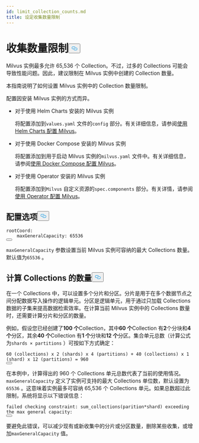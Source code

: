 ```yaml
---
id: limit_collection_counts.md
title: 设定收集数量限制
---
```

<h1 id="Limit-Collection-Counts" class="common-anchor-header">收集数量限制<button data-href="#Limit-Collection-Counts" class="anchor-icon" translate="no">
      <svg translate="no"
        aria-hidden="true"
        focusable="false"
        height="20"
        version="1.1"
        viewBox="0 0 16 16"
        width="16"
      >
        <path
          fill="#0092E4"
          fill-rule="evenodd"
          d="M4 9h1v1H4c-1.5 0-3-1.69-3-3.5S2.55 3 4 3h4c1.45 0 3 1.69 3 3.5 0 1.41-.91 2.72-2 3.25V8.59c.58-.45 1-1.27 1-2.09C10 5.22 8.98 4 8 4H4c-.98 0-2 1.22-2 2.5S3 9 4 9zm9-3h-1v1h1c1 0 2 1.22 2 2.5S13.98 12 13 12H9c-.98 0-2-1.22-2-2.5 0-.83.42-1.64 1-2.09V6.25c-1.09.53-2 1.84-2 3.25C6 11.31 7.55 13 9 13h4c1.45 0 3-1.69 3-3.5S14.5 6 13 6z"
        ></path>
      </svg>
    </button></h1><p>Milvus 实例最多允许 65,536 个 Collection。不过，过多的 Collections 可能会导致性能问题。因此，建议限制在 Milvus 实例中创建的 Collection 数量。</p>
<p>本指南说明了如何设置 Milvus 实例中的 Collection 数量限制。</p>
<p>配置因安装 Milvus 实例的方式而异。</p>
<ul>
<li><p>对于使用 Helm Charts 安装的 Milvus 实例</p>
<p>将配置添加到<code translate="no">values.yaml</code> 文件的<code translate="no">config</code> 部分。有关详细信息，请参阅<a href="/docs/zh/configure-helm.md">使用 Helm Charts 配置 Milvus</a>。</p></li>
<li><p>对于使用 Docker Compose 安装的 Milvus 实例</p>
<p>将配置添加到用于启动 Milvus 实例的<code translate="no">milvus.yaml</code> 文件中。有关详细信息，请参阅<a href="/docs/zh/configure-docker.md">使用 Docker Compose 配置 Milvus</a>。</p></li>
<li><p>对于使用 Operator 安装的 Milvus 实例</p>
<p>将配置添加到<code translate="no">Milvus</code> 自定义资源的<code translate="no">spec.components</code> 部分。有关详情，请参阅<a href="/docs/zh/configure_operator.md">使用 Operator 配置 Milvus</a>。</p></li>
</ul>
<h2 id="Configuration-options" class="common-anchor-header">配置选项<button data-href="#Configuration-options" class="anchor-icon" translate="no">
      <svg translate="no"
        aria-hidden="true"
        focusable="false"
        height="20"
        version="1.1"
        viewBox="0 0 16 16"
        width="16"
      >
        <path
          fill="#0092E4"
          fill-rule="evenodd"
          d="M4 9h1v1H4c-1.5 0-3-1.69-3-3.5S2.55 3 4 3h4c1.45 0 3 1.69 3 3.5 0 1.41-.91 2.72-2 3.25V8.59c.58-.45 1-1.27 1-2.09C10 5.22 8.98 4 8 4H4c-.98 0-2 1.22-2 2.5S3 9 4 9zm9-3h-1v1h1c1 0 2 1.22 2 2.5S13.98 12 13 12H9c-.98 0-2-1.22-2-2.5 0-.83.42-1.64 1-2.09V6.25c-1.09.53-2 1.84-2 3.25C6 11.31 7.55 13 9 13h4c1.45 0 3-1.69 3-3.5S14.5 6 13 6z"
        ></path>
      </svg>
    </button></h2><pre><code translate="no" class="language-yaml">rootCoord:
    maxGeneralCapacity: 65536
<button class="copy-code-btn"></button></code></pre>
<p><code translate="no">maxGeneralCapacity</code> 参数设置当前 Milvus 实例可容纳的最大 Collections 数量。默认值为<code translate="no">65536</code> 。</p>
<h2 id="Calculating-the-number-of-collections" class="common-anchor-header">计算 Collections 的数量<button data-href="#Calculating-the-number-of-collections" class="anchor-icon" translate="no">
      <svg translate="no"
        aria-hidden="true"
        focusable="false"
        height="20"
        version="1.1"
        viewBox="0 0 16 16"
        width="16"
      >
        <path
          fill="#0092E4"
          fill-rule="evenodd"
          d="M4 9h1v1H4c-1.5 0-3-1.69-3-3.5S2.55 3 4 3h4c1.45 0 3 1.69 3 3.5 0 1.41-.91 2.72-2 3.25V8.59c.58-.45 1-1.27 1-2.09C10 5.22 8.98 4 8 4H4c-.98 0-2 1.22-2 2.5S3 9 4 9zm9-3h-1v1h1c1 0 2 1.22 2 2.5S13.98 12 13 12H9c-.98 0-2-1.22-2-2.5 0-.83.42-1.64 1-2.09V6.25c-1.09.53-2 1.84-2 3.25C6 11.31 7.55 13 9 13h4c1.45 0 3-1.69 3-3.5S14.5 6 13 6z"
        ></path>
      </svg>
    </button></h2><p>在一个 Collections 中，可以设置多个分片和分区。分片是用于在多个数据节点之间分配数据写入操作的逻辑单元。分区是逻辑单元，用于通过只加载 Collections 数据的子集来提高数据检索效率。在计算当前 Milvus 实例中的 Collections 数量时，还需要计算分片和分区的数量。</p>
<p>例如，假设您已经创建了<strong>100 个</strong>Collection，其中<strong>60 个</strong>Collection 有<strong>2</strong>个分块和<strong>4 个</strong>分区，其余<strong>40 个</strong>Collection 有<strong>1 个</strong>分块和<strong>12 个</strong>分区。集合单元总数（计算公式为<code translate="no">shards × partitions</code> ）可按如下方式确定：</p>
<pre><code translate="no">60 (collections) x 2 (shards) x 4 (partitions) + 40 (collections) x 1 (shard) x 12 (partitions) = 960
<button class="copy-code-btn"></button></code></pre>
<p>在本例中，计算得出的 960 个 Collections 单元总数代表了当前的使用情况。<code translate="no">maxGeneralCapacity</code> 定义了实例可支持的最大 Collections 单位数，默认设置为<code translate="no">65536</code> 。这意味着实例最多可容纳 65,536 个 Collections 单元。如果总数超过此限制，系统将显示以下错误信息：</p>
<pre><code translate="no" class="language-shell">failed checking constraint: sum_collections(parition*shard) exceeding the <span class="hljs-built_in">max</span> general capacity:
<button class="copy-code-btn"></button></code></pre>
<p>要避免此错误，可以减少现有或新收集中的分片或分区数量，删除某些收集，或增加<code translate="no">maxGeneralCapacity</code> 值。</p>
